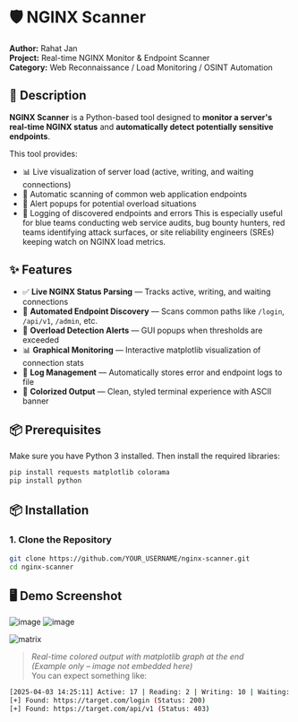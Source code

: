 # 🛡️ NGINX Scanner

**Author:** Rahat Jan  
**Project:** Real-time NGINX Monitor & Endpoint Scanner  
**Category:** Web Reconnaissance / Load Monitoring / OSINT Automation  


## 📌 Description

**NGINX Scanner** is a Python-based tool designed to **monitor a server's real-time NGINX status** and **automatically detect potentially sensitive endpoints**.

This tool provides:

- 📊 Live visualization of server load (active, writing, and waiting connections)
- 🔎 Automatic scanning of common web application endpoints
- 🚨 Alert popups for potential overload situations
- 📁 Logging of discovered endpoints and errors
This is especially useful for blue teams conducting web service audits, bug bounty hunters, red teams identifying attack surfaces, or site reliability engineers (SREs) keeping watch on NGINX load metrics.



## ✨ Features

- ✅ **Live NGINX Status Parsing** — Tracks active, writing, and waiting connections
- 🔎 **Automated Endpoint Discovery** — Scans common paths like `/login`, `/api/v1`, `/admin`, etc.
- 🚨 **Overload Detection Alerts** — GUI popups when thresholds are exceeded
- 📊 **Graphical Monitoring** — Interactive matplotlib visualization of connection stats
- 📝 **Log Management** — Automatically stores error and endpoint logs to file
- 🎨 **Colorized Output** — Clean, styled terminal experience with ASCII banner


## 📦 Prerequisites

Make sure you have Python 3 installed. Then install the required libraries:

```bash
pip install requests matplotlib colorama
pip install python 
```
## 📦 Installation

### 1. Clone the Repository

```bash
git clone https://github.com/YOUR_USERNAME/nginx-scanner.git
cd nginx-scanner
```
## 🖥️ Demo Screenshot
![image](https://github.com/user-attachments/assets/133bf572-3693-428b-a915-47719eac8738)
![image](https://github.com/user-attachments/assets/3b192aa1-9364-464f-b295-a436f062a5c1)

![matrix](https://github.com/user-attachments/assets/8d0759a2-25e5-469e-bbcb-4b8eddda7e92)



> _Real-time colored output with matplotlib graph at the end_  
> _(Example only – image not embedded here)_  
> You can expect something like:

```bash
[2025-04-03 14:25:11] Active: 17 | Reading: 2 | Writing: 10 | Waiting: 5
[+] Found: https://target.com/login (Status: 200)
[+] Found: https://target.com/api/v1 (Status: 403)
